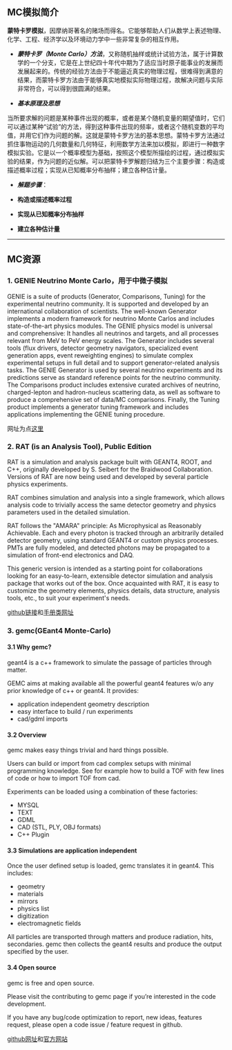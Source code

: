 ## MC模拟简介



**蒙特卡罗模拟**，因摩纳哥著名的赌场而得名。它能够帮助人们从数学上表述物理、化学、工程、经济学以及环境动力学中一些非常复杂的相互作用。

- ***蒙特卡罗（Monte Carlo）方法***，又称随机抽样或统计试验方法，属于计算数学的一个分支，它是在上世纪四十年代中期为了适应当时原子能事业的发展而发展起来的。传统的经验方法由于不能逼近真实的物理过程，很难得到满意的结果，而蒙特卡罗方法由于能够真实地模拟实际物理过程，故解决问题与实际非常符合，可以得到很圆满的结果。

- ***基本原理及思想***

当所要求解的问题是某种事件出现的概率，或者是某个随机变量的期望值时，它们可以通过某种“试验”的方法，得到这种事件出现的频率，或者这个随机变数的平均值，并用它们作为问题的解。这就是蒙特卡罗方法的基本思想。蒙特卡罗方法通过抓住事物运动的几何数量和几何特征，利用数学方法来加以模拟，即进行一种数字模拟实验。它是以一个概率模型为基础，按照这个模型所描绘的过程，通过模拟实验的结果，作为问题的近似解。可以把蒙特卡罗解题归结为三个主要步骤：构造或描述概率过程；实现从已知概率分布抽样；建立各种估计量。

- ***解题步骤***：
 
 - **构造或描述概率过程** 
 - **实现从已知概率分布抽样** 
 - **建立各种估计量** 

-------------------



## MC资源
### 1. GENIE Neutrino Monte Carlo，用于中微子模拟
GENIE is a suite of products (Generator, Comparisons, Tuning) for the experimental neutrino community.
It is supported and developed by an international collaboration of scientists. The well-known Generator implements a modern framework for neutrino Monte Carlos and includes state-of-the-art physics modules. The GENIE physics model is universal and comprehensive: It handles all neutrinos and targets, and all processes relevant from MeV to PeV energy scales. The Generator includes several tools (flux drivers, detector geometry navigators, specialized event generation apps, event reweighting engines) to simulate complex experimental setups in full detail and to support generator-related analysis tasks. The GENIE Generator is used by several neutrino experiments and its predictions serve as standard reference points for the neutrino community. The Comparisons product includes extensive curated archives of neutrino, charged-lepton and hadron-nucleus scattering data, as well as software to produce a comprehensive set of data/MC comparisons. Finally, the Tuning product implements a generator tuning framework and includes applications implementing the GENIE tuning procedure.

网址为点[这里][1]


### 2. RAT (is an Analysis Tool), Public Edition

RAT is a simulation and analysis package built with GEANT4, ROOT, and C++, originally developed by S. Seibert for the Braidwood Collaboration. Versions of RAT are now being used and developed by several particle physics experiments.

RAT combines simulation and analysis into a single framework, which allows analysis code to trivially access the same detector geometry and physics parameters used in the detailed simulation.

RAT follows the "AMARA" principle: As Microphysical as Reasonably Achievable. Each and every photon is tracked through an arbitrarily detailed detector geometry, using standard GEANT4 or custom physics processes. PMTs are fully modeled, and detected photons may be propagated to a simulation of front-end electronics and DAQ.

This generic version is intended as a starting point for collaborations looking for an easy-to-learn, extensible detector simulation and analysis package that works out of the box. Once acquainted with RAT, it is easy to customize the geometry elements, physics details, data structure, analysis tools, etc., to suit your experiment's needs.

[github链接][2]和[手册类网址][3]

### 3. gemc(GEant4 Monte-Carlo)

#### 3.1 Why gemc?

geant4 is a c++ framework to simulate the passage of particles through matter.

GEMC aims at making available all the powerful geant4 features w/o any prior knowledge of c++ or geant4. It provides:

- application independent geometry description
- easy interface to build / run experiments
- cad/gdml imports


#### 3.2 Overview

gemc makes easy things trivial and hard things possible.

Users can build or import from cad complex setups with minimal programming knowledge. See for example how to build a TOF with few lines of code or how to import TOF from cad.

Experiments can be loaded using a combination of these factories:

- MYSQL
- TEXT
- GDML
- CAD (STL, PLY, OBJ formats)
- C++ Plugin


#### 3.3 Simulations are application independent

Once the user defined setup is loaded, gemc translates it in geant4. This includes:

- geometry
- materials
- mirrors
- physics list
- digitization
- electromagnetic fields

All particles are transported through matters and produce radiation, hits, secondaries. gemc then collects the geant4 results and produce the output specified by the user.


#### 3.4 Open source

gemc is free and open source.

Please visit the contributing to gemc page if you’re interested in the code development.

If you have any bug/code optimization to report, new ideas, features request, please open a code issue / feature request in github.

[github网址][5]和[官方网站][4]


[1]: http://www.genie-mc.org/        "GENIE"
[2]: https://github.com/rat-pac/rat-pac        "RAT1"
[3]: http://rat.readthedocs.io/en/latest/index.html "RAT2"
[4]: http://gemc.jlab.org/ "gemc1"
[5]:https://github.com/gemc/source
